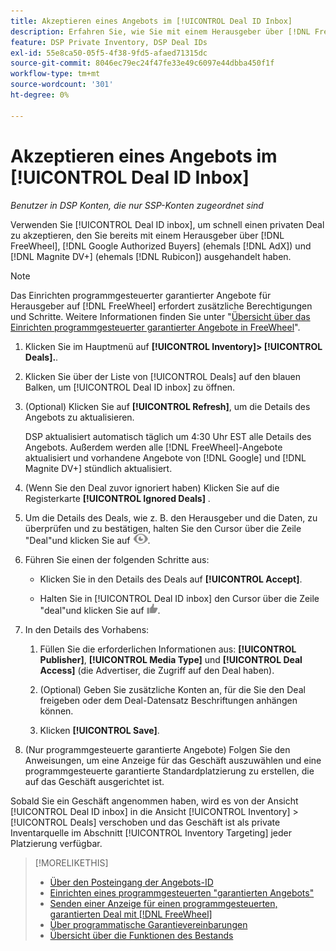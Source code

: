 ```yaml
---
title: Akzeptieren eines Angebots im [!UICONTROL Deal ID Inbox]
description: Erfahren Sie, wie Sie mit einem Herausgeber über [!DNL FreeWheel], [!DNL Google Authorized Buyers] (formerly known as [!DNL AdX]), and [!DNL Magnite DV+] (früher [!DNL Rubicon]) einen privaten Deal akzeptieren, den Sie bereits mit dem Posteingang der Angebots-ID ausgehandelt haben.
feature: DSP Private Inventory, DSP Deal IDs
exl-id: 55e8ca50-05f5-4f38-9fd5-afaed71315dc
source-git-commit: 8046ec79ec24f47fe33e49c6097e44dbba450f1f
workflow-type: tm+mt
source-wordcount: '301'
ht-degree: 0%

---
```


# Akzeptieren eines Angebots im [!UICONTROL Deal ID Inbox]

*Benutzer in DSP Konten, die nur SSP-Konten zugeordnet sind*

Verwenden Sie [!UICONTROL Deal ID inbox], um schnell einen privaten Deal zu akzeptieren, den Sie bereits mit einem Herausgeber über [!DNL FreeWheel], [!DNL Google Authorized Buyers] (ehemals [!DNL AdX]) und [!DNL Magnite DV+] (ehemals [!DNL Rubicon]) ausgehandelt haben.

>[!NOTE]
>
>Das Einrichten programmgesteuerter garantierter Angebote für Herausgeber auf [!DNL FreeWheel] erfordert zusätzliche Berechtigungen und Schritte. Weitere Informationen finden Sie unter &quot;[Übersicht über das Einrichten programmgesteuerter garantierter Angebote in FreeWheel](freewheel-overview.md)&quot;.

1. Klicken Sie im Hauptmenü auf **[!UICONTROL Inventory]> [!UICONTROL Deals].**.

1. Klicken Sie über der Liste von [!UICONTROL Deals] auf den blauen Balken, um [!UICONTROL Deal ID inbox] zu öffnen.

1. (Optional) Klicken Sie auf **[!UICONTROL Refresh]**, um die Details des Angebots zu aktualisieren.

   DSP aktualisiert automatisch täglich um 4:30 Uhr EST alle Details des Angebots. Außerdem werden alle [!DNL FreeWheel]-Angebote aktualisiert und vorhandene Angebote von [!DNL Google] und [!DNL Magnite DV+] stündlich aktualisiert.

1. (Wenn Sie den Deal zuvor ignoriert haben) Klicken Sie auf die Registerkarte **[!UICONTROL Ignored Deals]** .

1. Um die Details des Deals, wie z. B. den Herausgeber und die Daten, zu überprüfen und zu bestätigen, halten Sie den Cursor über die Zeile &quot;Deal&quot;und klicken Sie auf ![Review](/help/dsp/assets/review.png).

1. Führen Sie einen der folgenden Schritte aus:

   * Klicken Sie in den Details des Deals auf **[!UICONTROL Accept]**.

   * Halten Sie in [!UICONTROL Deal ID inbox] den Cursor über die Zeile &quot;deal&quot;und klicken Sie auf ![Accept](/help/dsp/assets/accept.png).

1. In den Details des Vorhabens:
   1. Füllen Sie die erforderlichen Informationen aus: **[!UICONTROL Publisher]**, **[!UICONTROL Media Type]** und **[!UICONTROL Deal Access]** (die Advertiser, die Zugriff auf den Deal haben).
   1. (Optional) Geben Sie zusätzliche Konten an, für die Sie den Deal freigeben oder dem Deal-Datensatz Beschriftungen anhängen können.

   1. Klicken **[!UICONTROL Save]**.

1. (Nur programmgesteuerte garantierte Angebote) Folgen Sie den Anweisungen, um eine Anzeige für das Geschäft auszuwählen und eine programmgesteuerte garantierte Standardplatzierung zu erstellen, die auf das Geschäft ausgerichtet ist.

Sobald Sie ein Geschäft angenommen haben, wird es von der Ansicht [!UICONTROL Deal ID inbox] in die Ansicht [!UICONTROL Inventory] > [!UICONTROL Deals] verschoben und das Geschäft ist als private Inventarquelle im Abschnitt [!UICONTROL Inventory Targeting] jeder Platzierung verfügbar.

>[!MORELIKETHIS]
>
>* [Über den Posteingang der Angebots-ID](deal-id-inbox-about.md)
>* [Einrichten eines programmgesteuerten &quot;garantierten Angebots&quot;](programmatic-guaranteed-set-up.md)
>* [Senden einer Anzeige für einen programmgesteuerten, garantierten Deal mit [!DNL FreeWheel]](freewheel-submit.md)
>* [Über programmatische Garantievereinbarungen](programmatic-guaranteed-about.md)
>* [Übersicht über die Funktionen des Bestands](inventory-overview.md)

